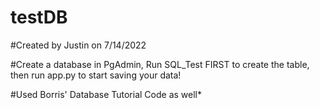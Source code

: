 # testDB

#Created by Justin on 7/14/2022

#Create a database in PgAdmin, Run SQL_Test FIRST to create the table, then run app.py to start saving your data!

#Used Borris' Database Tutorial Code as well* 
